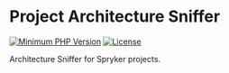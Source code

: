 # Project Architecture Sniffer

[//]: # ([![CI]&#40;https://github.com/spryker/architecture-sniffer/workflows/CI/badge.svg?branch=master&#41;]&#40;https://github.com/spryker/architecture-sniffer/actions/workflows/ci.yml&#41;)
[//]: # ([![Coverage]&#40;https://codecov.io/gh/spryker/architecture-sniffer/branch/master/graph/badge.svg?token=4AKCKMRg3G&#41;]&#40;https://codecov.io/gh/spryker/architecture-sniffer&#41;)
[//]: # ([![Latest Stable Version]&#40;https://poser.pugx.org/spryker/architecture-sniffer/v/stable.svg&#41;]&#40;https://packagist.org/packages/spryker/architecture-sniffer&#41;)
[![Minimum PHP Version](https://img.shields.io/badge/php-%3E%3D%208.0-8892BF.svg)](https://php.net/)
[![License](https://poser.pugx.org/spryker/architecture-sniffer/license.svg)](https://packagist.org/packages/spryker/architecture-sniffer)

[//]: # ([![Total Downloads]&#40;https://poser.pugx.org/spryker/architecture-sniffer/d/total.svg&#41;]&#40;https://packagist.org/packages/spryker/architecture-sniffer&#41;)

Architecture Sniffer for Spryker projects.

[//]: # ()
[//]: # ()
[//]: # (## Priority Levels)

[//]: # ()
[//]: # (- `1`: API and critical)

[//]: # (- `2`: Non critical &#40;nice to have&#41;)

[//]: # (- `3`: Experimental &#40;inspected code needs further fixing&#41;)

[//]: # ()
[//]: # (We use and recommend minimum priority `2` by default for local and CI checks.)

[//]: # ()
[//]: # (Note: Lower priorities &#40;higher numbers&#41; always include the higher priorities &#40;lower numbers&#41;.)

[//]: # ()
[//]: # (## Usage)

[//]: # ()
[//]: # (Make sure you include the sniffer as `require-dev` dependency:)

[//]: # (```)

[//]: # (composer require --dev spryker/architecture-sniffer)

[//]: # (```)

[//]: # ()
[//]: # (### Spryker Usage)

[//]: # (When using Spryker you can use the Spryker CLI console command for it:)

[//]: # (```)

[//]: # (console code:sniff:architecture [-m ModuleName] [optional-sub-path] -v [-p priority])

[//]: # (```)

[//]: # (Verbose output is recommended here.)

[//]: # ()
[//]: # (### Manual Usage)

[//]: # (You can also manually run the Architecture Sniffer from console by using:)

[//]: # (```)

[//]: # (vendor/bin/phpmd src/Pyz/ &#40;xml|text|html&#41; vendor/spryker/architecture-sniffer/src/ruleset.xml --minimumpriority=2)

[//]: # (```)

[//]: # ()
[//]: # (Note: Lower priorities always include the higher priorities in the validation process.)

[//]: # ()
[//]: # (### Including the sniffer in PHPStorm)

[//]: # (Add a new custom ruleset under `Editor -> Inspections -> PHP -> PHP Mess Detector validation`.)

[//]: # (Name it `Architecture Sniffer` for example.)

[//]: # ()
[//]: # (The customer ruleset is defined in `vendor/spryker/architecture-sniffer/src/ruleset.xml`)

[//]: # ()
[//]: # (### Check Mess Detector Settings)

[//]: # (Under `Framework & Languages -> PHP -> Mess Detector` you need to define the configuration and set the path to your phpmd &#40;vendor/bin/phpmd&#41;. Use local and run `Validate` to see if it works.)

[//]: # ()
[//]: # ()
[//]: # (## Writing new sniffs)

[//]: # (Add them to inside src folder and add tests in `tests` with the same folder structure.)

[//]: # (Don't forget to update `ruleset.xml`.)

[//]: # ()
[//]: # (Every sniff needs a description as full sentence:)

[//]: # (```php)

[//]: # (    protected const RULE = 'Every Foo needs Bar.';)

[//]: # ()
[//]: # (    /**)

[//]: # (     * @return string)

[//]: # (     */)

[//]: # (    public function getDescription&#40;&#41;: string)

[//]: # (    {)

[//]: # (        return static::RULE;)

[//]: # (    })

[//]: # (```)

[//]: # ()
[//]: # (Every sniff needs to implement either the `ClassAware`, `FunctionAware`, `InterfaceAware`, or `MethodAware` interface to be recognised.)

[//]: # (To validate that sniffer recognises your rule, check if your rule is listed in Zed UI > Maintenance > Architecture sniffer.)

[//]: # ()
[//]: # ()
[//]: # (Also note:)

[//]: # (- The rule names must be unique across the rulesets.)

[//]: # (- Each rule should contain only one "check".)

[//]: # (- Each rule always outputs also the reason &#40;violation&#41;, not just the occurrence.)

[//]: # ()
[//]: # (### Setup)

[//]: # (Run)

[//]: # (```)

[//]: # (./setup.sh)

[//]: # (```)

[//]: # (and)

[//]: # (```)

[//]: # (php composer.phar install)

[//]: # (```)

[//]: # ()
[//]: # (### Testing)

[//]: # (Don't forget to test your changes:)

[//]: # (```)

[//]: # (php phpunit.phar)

[//]: # (```)

[//]: # ()
[//]: # (### Running code-sniffer on this project)

[//]: # (Make sure this repository is Spryker coding standard conform:)

[//]: # (```)

[//]: # (php composer.phar cs-check)

[//]: # (```)

[//]: # (If you want to fix the fixable errors, use)

[//]: # (```)

[//]: # (php composer.phar cs-fix)

[//]: # (```)

[//]: # (Once everything is green you can make a PR with your changes.)
